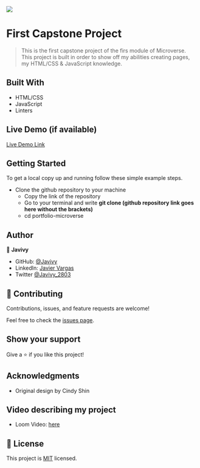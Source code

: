 ![](https://img.shields.io/badge/Microverse-blueviolet)

# First Capstone Project

> This is the first capstone project of the firs module of Microverse. This project is built in order to show off my abilities creating pages, my HTML/CSS & JavaScript knowledge.


## Built With

- HTML/CSS
- JavaScript
- Linters

## Live Demo (if available)

[Live Demo Link](http://first-capstone-javivy.io/)


## Getting Started

To get a local copy up and running follow these simple example steps.

  - Clone the github repository to your machine 
    - Copy the link of the repository
    - Go to your terminal and write __git clone (github repository link goes here without the brackets)__
    - cd portfolio-microverse


## Author

👤 **Javivy**

- GitHub: [@Javivy](https://github.com/Javivy)
- LinkedIn: [Javier Vargas](https://www.linkedin.com/in/javier-alejandro-vargas-ortega-5998a5212/)
- Twitter [@Javivy_2803](https://twitter.com/Javivy_2803)

## 🤝 Contributing

Contributions, issues, and feature requests are welcome!

Feel free to check the [issues page](https://github.com/Javivy/capstone-1/issues).

## Show your support

Give a ⭐️ if you like this project!

## Acknowledgments

- Original design by Cindy Shin

## Video describing my project

- Loom Video: [here](https://www.loom.com/share/e4834fa524f84e32ae87d501ff4c3a53)

## 📝 License

This project is [MIT](MIT.md) licensed.
